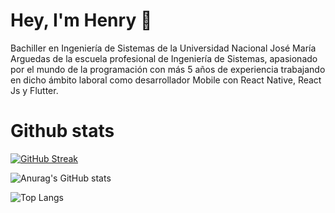 
# Hey, I'm Henry 👋

Bachiller en Ingeniería de Sistemas de la Universidad Nacional José María Arguedas de la
escuela profesional de Ingeniería de Sistemas, apasionado por el mundo de la programación
con más 5 años de experiencia trabajando en dicho ámbito laboral como desarrollador Mobile
con React Native, React Js y Flutter.

# Github stats

[![GitHub Streak](https://github-readme-streak-stats.herokuapp.com?user=henryvyh&theme=dark)](https://git.io/streak-stats)

![Anurag's GitHub stats](https://github-readme-stats.vercel.app/api?username=henryvyh&show_icons=true&theme=transparent)

![Top Langs](https://github-readme-stats.vercel.app/api/top-langs/?username=henryvyh&layout=compact)
